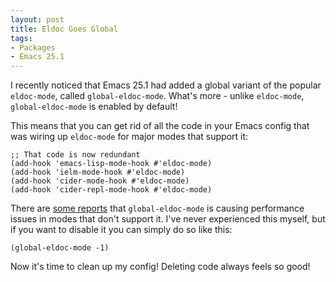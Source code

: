 ```yaml
---
layout: post
title: Eldoc Goes Global
tags:
- Packages
- Emacs 25.1
---
```


I recently noticed that Emacs 25.1 had added a global variant of the
popular `eldoc-mode`, called `global-eldoc-mode`. What's more -
unlike `eldoc-mode`, `global-eldoc-mode` is enabled by default!

This means that you can get rid of all the code in your Emacs config that was
wiring up `eldoc-mode` for major modes that support it:


``` emacs-lisp
;; That code is now redundant
(add-hook 'emacs-lisp-mode-hook #'eldoc-mode)
(add-hook 'ielm-mode-hook #'eldoc-mode)
(add-hook 'cider-mode-hook #'eldoc-mode)
(add-hook 'cider-repl-mode-hook #'eldoc-mode)
```

There are [some
reports](https://emacs.stackexchange.com/questions/31414/how-to-globally-disable-eldoc)
that `global-eldoc-mode` is causing performance issues in modes that
don't support it. I've never experienced this myself, but if you want
to disable it you can simply do so like this:

``` emacs-lisp
(global-eldoc-mode -1)
```

Now it's time to clean up my config! Deleting code always feels so good!
